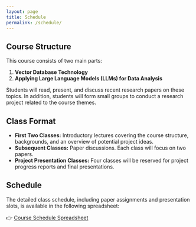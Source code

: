 ```yaml
---
layout: page 
title: Schedule
permalink: /schedule/
---
```


## Course Structure 

This course consists of two main parts:
1. **Vector Database Technology**
2. **Applying Large Language Models (LLMs) for Data Analysis**

Students will read, present, and discuss recent research papers on these topics. In addition, students will form small groups to conduct a research project related to the course themes.

## Class Format

- **First Two Classes:** Introductory lectures covering the course structure, backgrounds, and an overview of potential project ideas.
- **Subsequent Classes:** Paper discussions. Each class will focus on two papers.
- **Project Presentation Classes:** Four classes will be reserved for project progress reports and final presentations.

## Schedule

The detailed class schedule, including paper assignments and presentation slots, is available in the following spreadsheet:

👉 [Course Schedule Spreadsheet](https://docs.google.com/spreadsheets/d/1GklDVTCe9WZI8UkwKx166tXlksK2JlaoV9ptMMmxRyo/edit?usp=sharing)

